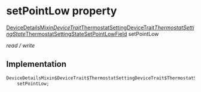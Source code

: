 


# setPointLow property






[DeviceDetailsMixin$DeviceTrait$ThermostatSettingDeviceTrait$ThermostatSettingState$ThermostatSettingStateSetPointLowField](../../graphql_devices_device_query.graphql/DeviceDetailsMixin$DeviceTrait$ThermostatSettingDeviceTrait$ThermostatSettingState$ThermostatSettingStateSetPointLowField-class.md) setPointLow
  
_read / write_






## Implementation

```dart
DeviceDetailsMixin$DeviceTrait$ThermostatSettingDeviceTrait$ThermostatSettingState$ThermostatSettingStateSetPointLowField
    setPointLow;


```







